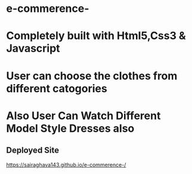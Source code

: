 # e-commerence-
# Completely built with Html5,Css3 & Javascript

# User can choose the clothes from different catogories

# Also User Can Watch Different Model Style Dresses also

## Deployed Site

https://sairaghava143.github.io/e-commerence-/

